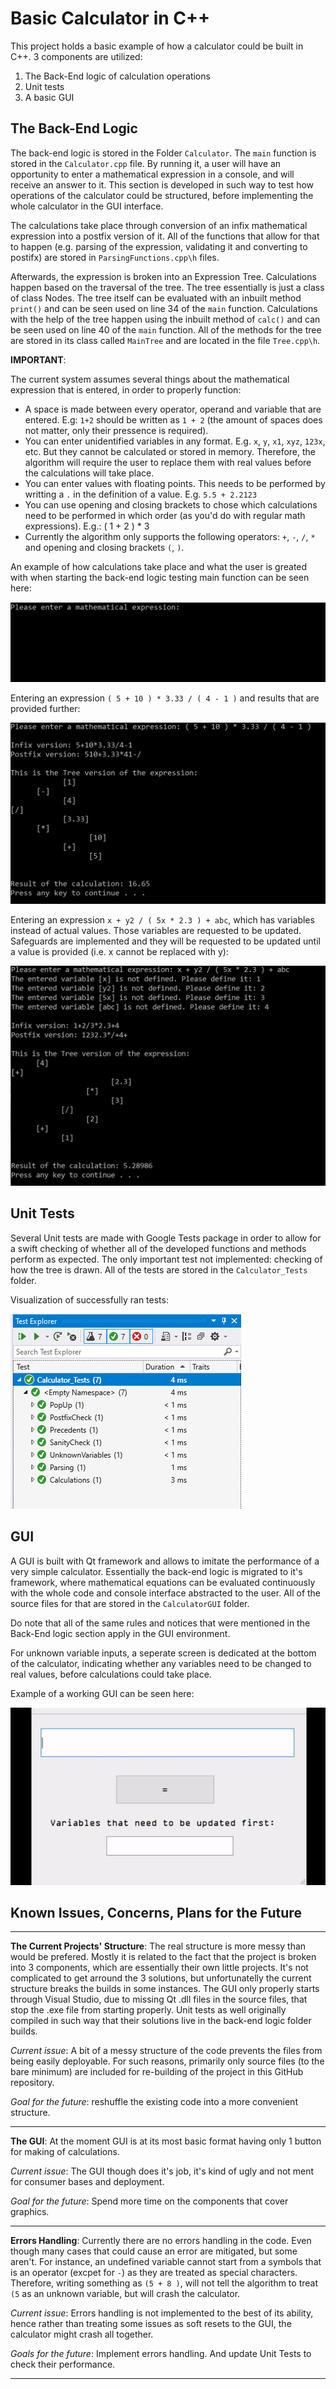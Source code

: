# Basic Calculator in C++

This project holds a basic example of how a calculator could be built in C++. 3 components are utilized:

1. The Back-End logic of calculation operations
2. Unit tests
3. A basic GUI

## The Back-End Logic

The back-end logic is stored in the Folder `Calculator`. The `main` function is stored in the `Calculator.cpp` file. By running it, a user will have an opportunity to enter a mathematical expression in a console, and will receive an answer to it. This section is developed in such way to test how operations of the calculator could be structured, before implementing the whole calculator in the GUI interface.

The calculations take place through conversion of an infix mathematical expression into a postfix version of it. All of the functions that allow for that to happen (e.g. parsing of the expression, validating it and converting to postifx) are stored in `ParsingFunctions.cpp\h` files.

Afterwards, the expression is broken into an Expression Tree. Calculations happen based on the traversal of the tree. The tree essentially is just a class of class Nodes. The tree itself can be evaluated with an inbuilt method `print()` and can be seen used on line 34 of the `main` function. Calculations with the help of the tree happen using the inbuilt method of `calc()` and can be seen used on line 40 of the `main` function. All of the methods for the tree are stored in its class called `MainTree` and are located in the file `Tree.cpp\h`.

__IMPORTANT__:

The current system assumes several things about the mathematical expression that is entered, in order to properly function:

* A space is made between every operator, operand and variable that are entered. E.g: `1+2` should be written as `1 + 2` (the amount of spaces does not matter, only their pressence is required).
* You can enter unidentified variables in any format. E.g. `x`, `y`, `x1`, `xyz`, `123x`, etc. But they cannot be calculated or stored in memory. Therefore, the algorithm will require the user to replace them with real values before the calculations will take place.
* You can enter values with floating points. This needs to be performed by writting a `.` in the definition of a value. E.g. `5.5 + 2.2123`
* You can use opening and closing brackets to chose which calculations need to be performed in which order (as you'd do with regular math expressions). E.g.: ( 1 + 2 ) * 3
* Currently the algorithm only supports the following operators: `+`, `-`, `/`, `*` and opening and closing brackets `(`, `)`.

An example of how calculations take place and what the user is greated with when starting the back-end logic testing main function can be seen here:

![](https://github.com/Si-ja/Basic-Calculator-CPP/blob/master/Visuals/Console_EnterData.PNG "Entry Screen")

Entering an expression `( 5 + 10 ) * 3.33 / ( 4 - 1 )` and results that are provided further:

![](https://github.com/Si-ja/Basic-Calculator-CPP/blob/master/Visuals/Console_BasicExample.PNG "Basic Equation Example")

Entering an expression `x + y2 / ( 5x * 2.3 ) + abc`, which has variables instead of actual values. Those variables are requested to be updated. Safeguards are implemented and they will be requested to be updated until a value is provided (i.e. x cannot be replaced with y):

![](https://github.com/Si-ja/Basic-Calculator-CPP/blob/master/Visuals/Console_ExampleVariables.PNG "Example with Undefined Variables")

## Unit Tests

Several Unit tests are made with Google Tests package in order to allow for a swift checking of whether all of the developed functions and methods perform as expected. The only important test not implemented: checking of how the tree is drawn. All of the tests are stored in the `Calculator_Tests` folder.

Visualization of successfully ran tests:

![](https://github.com/Si-ja/Basic-Calculator-CPP/blob/master/Visuals/CurrentTests.png "Current State of Tests")

## GUI

A GUI is built with Qt framework and allows to imitate the performance of a very simple calculator. Essentially the back-end logic is migrated to it's framework, where mathematical equations can be evaluated continuously with the whole code and console interface abstracted to the user. All of the source files for that are stored in the `CalculatorGUI` folder.

Do note that all of the same rules and notices that were mentioned in the Back-End logic section apply in the GUI environment.

For unknown variable inputs, a seperate screen is dedicated at the bottom of the calculator, indicating whether any variables need to be changed to real values, before calculations could take place.

Example of a working GUI can be seen here:

![](https://github.com/Si-ja/Basic-Calculator-CPP/blob/master/Visuals/Calculator.gif "GUI")

## Known Issues, Concerns, Plans for the Future

---

__The Current Projects' Structure__: The real structure is more messy than would be prefered. Mostly it is related to the fact that the project is broken into 3 components, which are essentially their own little projects. It's not complicated to get arround the 3 solutions, but unfortunatelly the current structure breaks the builds in some instances. The GUI only properly starts through Visual Studio, due to missing Qt .dll files in the source files, that stop the .exe file from starting properly. Unit tests as well originally compiled in such way that their solutions live in the back-end logic folder builds. 

_Current issue_: A bit of a messy structure of the code prevents the files from being easily deployable. For such reasons, primarily only source files (to the bare minimum) are included for re-building of the project in this GitHub repository.

_Goal for the future_: reshuffle the existing code into a more convenient structure.

---

__The GUI__: At the moment GUI is at its most basic format having only 1 button for making of calculations.

_Current issue_: The GUI though does it's job, it's kind of ugly and not ment for consumer bases and deployment.

_Goal for the future_: Spend more time on the components that cover graphics.

---

__Errors Handling__: Currently there are no errors handling in the code. Even though many cases that could cause an error are mitigated, but some aren't. For instance, an undefined variable cannot start from a symbols that is an operator (excpet for `-`) as they are treated as special characters. Therefore, writing something as `(5 + 8 )`, will not tell the algorithm to treat `(5` as an unknown variable, but will crash the calculator.

_Current issue_: Errors handling is not implemented to the best of its ability, hence rather than treating some issues as soft resets to the GUI, the calculator might crash all together.

_Goals for the future_: Implement errors handling. And update Unit Tests to check their performance.

---
